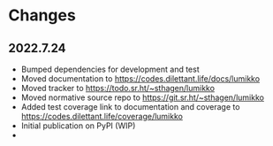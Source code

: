 # Changes

## 2022.7.24

* Bumped dependencies for development and test
* Moved documentation to https://codes.dilettant.life/docs/lumikko
* Moved tracker to https://todo.sr.ht/~sthagen/lumikko
* Moved normative source repo to https://git.sr.ht/~sthagen/lumikko
* Added test coverage link to documentation and coverage to https://codes.dilettant.life/coverage/lumikko
* Initial publication on PyPI (WIP)
* 
